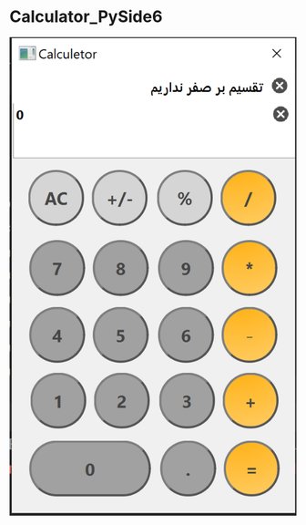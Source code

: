 # Calculator_PySide6

![alt text](https://github.com/alirezaghd/Calculator_PySide6/blob/main/calculator.png)
